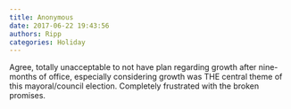 ```yaml
---
title: Anonymous
date: 2017-06-22 19:43:56
authors: Ripp
categories: Holiday
---
```


 Agree, totally unacceptable to not have plan regarding growth after nine-months of office, especially considering growth was THE central theme of this mayoral/council election. Completely frustrated with the broken promises.